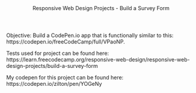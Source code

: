 <header>Responsive Web Design Projects - Build a Survey Form</header>

<p>Objective: Build a CodePen.io app that is functionally similar to this: https://codepen.io/freeCodeCamp/full/VPaoNP.</p>

<p>Tests used for project can be found here: https://learn.freecodecamp.org/responsive-web-design/responsive-web-design-projects/build-a-survey-form</p>

<p>My codepen for this project can be found here: https://codepen.io/zilton/pen/YOGeNy</p>
